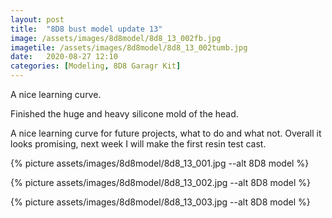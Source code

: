 ```yaml
---
layout: post
title:  "8D8 bust model update 13"
image: /assets/images/8d8model/8d8_13_002fb.jpg
imagetile: /assets/images/8d8model/8d8_13_002tumb.jpg
date:   2020-08-27 12:10
categories: [Modeling, 8D8 Garagr Kit]
---
```

A nice learning curve.

<!--more-->

Finished the huge and heavy silicone mold of the head.

A nice learning curve for future projects, what to do and what not. Overall it looks promising, next week I will make the first resin test cast.

{% picture assets/images/8d8model/8d8_13_001.jpg --alt 8D8 model %}

{% picture assets/images/8d8model/8d8_13_002.jpg --alt 8D8 model %}

{% picture assets/images/8d8model/8d8_13_003.jpg --alt 8D8 model %}




